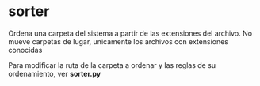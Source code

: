 # sorter

Ordena una carpeta del sistema a partir de las extensiones del archivo. No mueve carpetas de lugar, unicamente los archivos con extensiones conocidas

Para modificar la ruta de la carpeta a ordenar y las reglas de su ordenamiento, ver __sorter.py__


